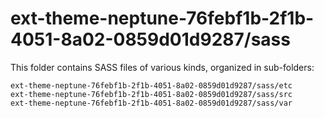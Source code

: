 # ext-theme-neptune-76febf1b-2f1b-4051-8a02-0859d01d9287/sass

This folder contains SASS files of various kinds, organized in sub-folders:

    ext-theme-neptune-76febf1b-2f1b-4051-8a02-0859d01d9287/sass/etc
    ext-theme-neptune-76febf1b-2f1b-4051-8a02-0859d01d9287/sass/src
    ext-theme-neptune-76febf1b-2f1b-4051-8a02-0859d01d9287/sass/var
